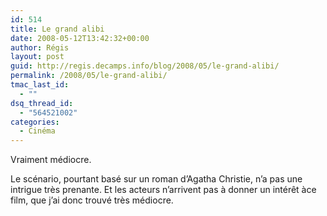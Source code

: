 ```yaml
---
id: 514
title: Le grand alibi
date: 2008-05-12T13:42:32+00:00
author: Régis
layout: post
guid: http://regis.decamps.info/blog/2008/05/le-grand-alibi/
permalink: /2008/05/le-grand-alibi/
tmac_last_id:
  - ""
dsq_thread_id:
  - "564521002"
categories:
  - Cinéma
---
```

Vraiment médiocre.

Le scénario, pourtant basé sur un roman d&rsquo;Agatha Christie, n&rsquo;a pas une intrigue très prenante. Et les acteurs n&rsquo;arrivent pas à donner un intérêt àce film, que j&rsquo;ai donc trouvé très médiocre.